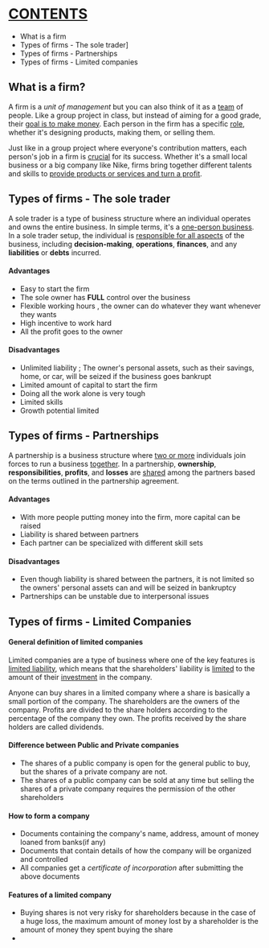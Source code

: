# <u>CONTENTS</u>
- What is a firm 
- Types of firms - The sole trader]
- Types of firms - Partnerships
- Types of firms - Limited companies
## What is a firm?

A firm is a *unit of management* but you can also think of it as a <u>team</u> of people. Like a group project in class, but instead of aiming for a good grade, their <u>goal is to make money</u>. Each person in the firm has a specific <u>role</u>, whether it's designing products, making them, or selling them. 

Just like in a group project where everyone's contribution matters, each person's job in a firm is <u>crucial</u> for its success. Whether it's a small local business or a big company like Nike, firms bring together different talents and skills to <u>provide products or services and turn a profit</u>.

## Types of firms - The sole trader

   
A sole trader is a type of business structure where an individual operates and owns the entire business. In simple terms, it's a <u>one-person business</u>. In a sole trader setup, the individual is <u>responsible for all aspects</u> of the business, including **decision-making**, **operations**, **finances**, and any **liabilities** or **debts** incurred. 

#### Advantages 
- Easy to start the firm 
- The sole owner has **FULL** control over the business
- Flexible working hours , the owner can do whatever they want whenever they wants
- High incentive to work hard
- All the profit goes to the owner
#### Disadvantages
- Unlimited liability ; The owner's personal assets, such as their savings, home, or car, will be seized if the business goes bankrupt 
- Limited amount of capital to start the firm
- Doing all the work alone is very tough
- Limited skills
- Growth potential limited

## Types of firms - Partnerships

A partnership is a business structure where <u>two or more</u> individuals join forces to run a business <u>together</u>. In a partnership, **ownership**, **responsibilities**, **profits**, and **losses** are <u>shared</u> among the partners based on the terms outlined in the partnership agreement. 

#### Advantages
- With more people putting money into the firm, more capital can be raised
- Liability is shared between partners
- Each partner can be specialized with different skill sets
#### Disadvantages
- Even though liability is shared between the partners, it is not limited so the owners' personal assets can and will be seized in bankruptcy
- Partnerships can be unstable due to interpersonal issues

## Types of firms - Limited Companies

#### General definition of limited companies
Limited companies are a type of business where one of the key features is <u>limited liability</u>, which means that the shareholders' liability is <u>limited</u> to the amount of their <u>investment</u> in the company. 

Anyone can buy shares in a limited company where a share is basically a small portion of the company. The shareholders are the owners of the company. Profits are divided to the share holders according to the percentage of the company they own. The profits received by the share holders are called dividends.

#### Difference between Public and Private companies
- The shares of a public company is open for the general public to buy, but the shares of a private company are not.
- The shares of a public company can be sold at any time but selling the shares of a private company requires the permission of the other shareholders

#### How to form a company
- Documents containing the company's name, address, amount of money loaned from banks(if any)
- Documents that contain details of how the company will be organized and controlled
- All companies get a *certificate of incorporation* after submitting the above documents
#### Features of a limited company
- Buying shares is not very risky for shareholders because in the case of a huge loss, the maximum amount of money lost by a shareholder is the amount of money they spent buying the share
- 